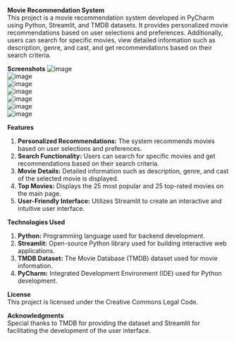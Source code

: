 **Movie Recommendation System** <br>
This project is a movie recommendation system developed in PyCharm using Python, Streamlit, and TMDB datasets. It provides personalized movie recommendations based on user selections and preferences. Additionally, users can search for specific movies, view detailed information such as description, genre, and cast, and get recommendations based on their search criteria.

**Screenshots**
![image](https://github.com/AyeshaAizaz/Movie-Recommendation-System/assets/80071272/0585aaaa-2079-4ef6-90b6-2e5a3f1b1374) <br>
![image](https://github.com/AyeshaAizaz/Movie-Recommendation-System/assets/80071272/79490c1a-18c2-40ae-b53c-bbceecc38ef0) <br>
![image](https://github.com/AyeshaAizaz/Movie-Recommendation-System/assets/80071272/1fea1ff7-95c7-4dde-af1f-9560b0ee84ea) <br>
![image](https://github.com/AyeshaAizaz/Movie-Recommendation-System/assets/80071272/5ba79d63-7834-4b9b-9d14-97cbb22fe44f) <br>
![image](https://github.com/AyeshaAizaz/Movie-Recommendation-System/assets/80071272/6da74e42-d623-47a1-b7a8-a90130db61b1) <br>
![image](https://github.com/AyeshaAizaz/Movie-Recommendation-System/assets/80071272/4f233b84-fdfe-4794-b21e-aaff66c39bc4) <br>
![image](https://github.com/AyeshaAizaz/Movie-Recommendation-System/assets/80071272/fd2d4454-d402-4876-8f5f-f3b765a69d17) <br>

**Features** <br>
1. **Personalized Recommendations:** The system recommends movies based on user selections and preferences.
2. **Search Functionality:** Users can search for specific movies and get recommendations based on their search criteria.
3. **Movie Details:** Detailed information such as description, genre, and cast of the selected movie is displayed.
4. **Top Movies:** Displays the 25 most popular and 25 top-rated movies on the main page.
5. **User-Friendly Interface:** Utilizes Streamlit to create an interactive and intuitive user interface.

**Technologies Used** <br>
1. **Python:** Programming language used for backend development.
2. **Streamlit:** Open-source Python library used for building interactive web applications.
3. **TMDB Dataset:** The Movie Database (TMDB) dataset used for movie information.
4. **PyCharm:** Integrated Development Environment (IDE) used for Python development.

**License** <br>
This project is licensed under the Creative Commons Legal Code.

**Acknowledgments** <br>
Special thanks to TMDB for providing the dataset and Streamlit for facilitating the development of the user interface.
